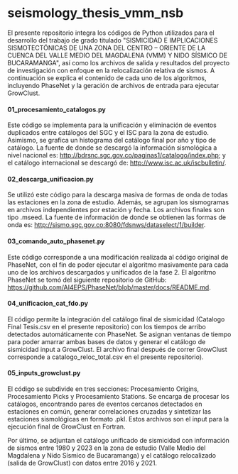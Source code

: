 # seismology_thesis_vmm_nsb
El presente repositorio integra los códigos de Python utilizados para el desarrollo del trabajo de grado titulado "SISMICIDAD E IMPLICACIONES SISMOTECTÓNICAS DE UNA ZONA DEL CENTRO – ORIENTE DE LA CUENCA DEL VALLE MEDIO DEL MAGDALENA (VMM) Y NIDO SÍSMICO DE BUCARAMANGA", así como los archivos de salida y resultados del proyecto de investigación con enfoque en la relocalización relativa de sismos. A continuación se explica el contenido de cada uno de los algoritmos, incluyendo PhaseNet y la geración de archivos de entrada para ejecutar GrowClust.

#### 01_procesamiento_catalogos.py
Este código se implementa para la unificación y eliminación de eventos duplicados entre catálogos del SGC y el ISC para la zona de estudio. Asimismo, se grafica un histograma del catálogo final por año y tipo de catálogo. La fuente de donde se descargó la información sismológica a nivel nacional es: http://bdrsnc.sgc.gov.co/paginas1/catalogo/index.php; y el catálogo internacional se descargó de: http://www.isc.ac.uk/iscbulletin/.

#### 02_descarga_unificacion.py
Se utilizó este código para la descarga masiva de formas de onda de todas las estaciones en la zona de estudio. Además, se agrupan los sismogramas en archivos independientes por estación y fecha. Los archivos finales son tipo .mseed. La fuente de información de donde se obtienen las formas de onda es: http://sismo.sgc.gov.co:8080/fdsnws/dataselect/1/builder. 

#### 03_comando_auto_phasenet.py
Este código corresponde a una modificación realizada al código original de PhaseNet, con el fin de poder ejecutar el algoritmo masivamente para cada uno de los archivos descargados y unificados de la fase 2. El algoritmo PhaseNet se tomó del siguiente repositorio de GitHub: https://github.com/AI4EPS/PhaseNet/blob/master/docs/README.md.

#### 04_unificacion_cat_fdo.py
El código permite la integración del catálogo final de sismicidad (Catalogo Final Tesis.csv en el presente repositorio) con los tiempos de arribo detectados automáticamente con PhaseNet. Se asignan ventanas de tiempo para poder amarrar ambas bases de datos y generar el catálogo de sismicidad input a GrowClust. El archivo final después de correr GrowClust corresponde a catalogo_reloc_total.csv en el presente repositorio).

#### 05_inputs_growclust.py
El código se subdivide en tres secciones: Procesamiento Origins, Procesamiento Picks y Procesamiento Stations. Se encarga de procesar los catálogos, encontrando pares de eventos cercanos detectados en estaciones en común, generar correlaciones cruzadas y sintetizar las estaciones sismológicas en formato .pkl. Estos archivos son el input para la ejecución final de GrowClust en Fortran.

Por último, se adjuntan el catálogo unificado de sismicidad con información de sismos entre 1980 y 2023 en la zona de estudio (Valle Medio del Magdalena y Nido Sísmico de Bucaramanga) y el catálogo relocalizado (salida de GrowClust) con datos entre 2016 y 2021.
